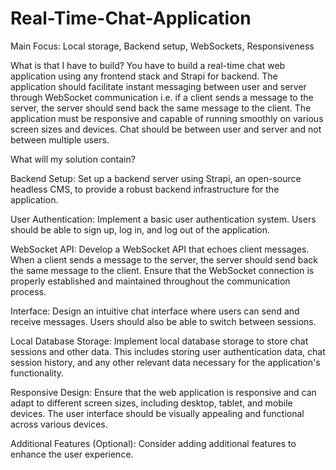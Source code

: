 # Real-Time-Chat-Application


Main Focus: Local storage, Backend setup, WebSockets, Responsiveness

What is that I have to build?
You have to build a real-time chat web application using any frontend stack and Strapi for backend. The application should facilitate instant messaging between user and server through WebSocket communication i.e. if a client sends a message to the server, the server should send back the same message to the client. The application must be responsive and capable of running smoothly on various screen sizes and devices. Chat should be between user and server and not between multiple users.

What will my solution contain?

Backend Setup: Set up a backend server using Strapi, an open-source headless CMS, to provide a robust backend infrastructure for the application.

User Authentication: Implement a basic user authentication system. Users should be able to sign up, log in, and log out of the application.

WebSocket API: Develop a WebSocket API that echoes client messages. When a client sends a message to the server, the server should send back the same message to the client. Ensure that the WebSocket connection is properly established and maintained throughout the communication process.

Interface: Design an intuitive chat interface where users can send and receive messages. Users should also be able to switch between sessions.

Local Database Storage: Implement local database storage to store chat sessions and other data. This includes storing user authentication data, chat session history, and any other relevant data necessary for the application's functionality.

Responsive Design: Ensure that the web application is responsive and can adapt to different screen sizes, including desktop, tablet, and mobile devices. The user interface should be visually appealing and functional across various devices.

Additional Features (Optional): Consider adding additional features to enhance the user experience.
